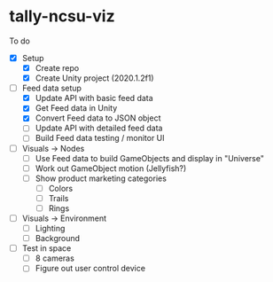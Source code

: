 # tally-ncsu-viz


To do
- [x] Setup
  - [x] Create repo
  - [x] Create Unity project (2020.1.2f1)
- [ ] Feed data setup
  - [x] Update API with basic feed data
  - [x] Get Feed data in Unity
  - [x] Convert Feed data to JSON object
  - [ ] Update API with detailed feed data
  - [ ] Build Feed data testing / monitor UI
- [ ] Visuals -> Nodes
  - [ ] Use Feed data to build GameObjects and display in "Universe"
  - [ ] Work out GameObject motion (Jellyfish?)
  - [ ] Show product marketing categories
    - [ ] Colors
    - [ ] Trails
    - [ ] Rings
- [ ] Visuals -> Environment
  - [ ] Lighting
  - [ ] Background
- [ ] Test in space
  - [ ] 8 cameras
  - [ ] Figure out user control device
